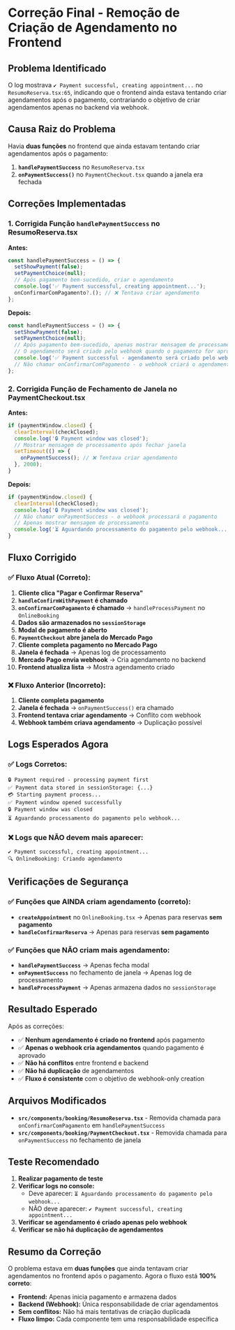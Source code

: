 # Correção Final - Remoção de Criação de Agendamento no Frontend

## Problema Identificado

O log mostrava `✔ Payment successful, creating appointment...` no `ResumoReserva.tsx:65`, indicando que o frontend ainda estava tentando criar agendamentos após o pagamento, contrariando o objetivo de criar agendamentos apenas no backend via webhook.

## Causa Raiz do Problema

Havia **duas funções** no frontend que ainda estavam tentando criar agendamentos após o pagamento:

1. **`handlePaymentSuccess`** no `ResumoReserva.tsx`
2. **`onPaymentSuccess()`** no `PaymentCheckout.tsx` quando a janela era fechada

## Correções Implementadas

### 1. Corrigida Função `handlePaymentSuccess` no ResumoReserva.tsx

**Antes:**
```typescript
const handlePaymentSuccess = () => {
  setShowPayment(false);
  setPaymentChoice(null);
  // Após pagamento bem-sucedido, criar o agendamento
  console.log('✅ Payment successful, creating appointment...');
  onConfirmarComPagamento?.(); // ❌ Tentava criar agendamento
};
```

**Depois:**
```typescript
const handlePaymentSuccess = () => {
  setShowPayment(false);
  setPaymentChoice(null);
  // Após pagamento bem-sucedido, apenas mostrar mensagem de processamento
  // O agendamento será criado pelo webhook quando o pagamento for aprovado
  console.log('✅ Payment successful - agendamento será criado pelo webhook');
  // Não chamar onConfirmarComPagamento - o webhook criará o agendamento
};
```

### 2. Corrigida Função de Fechamento de Janela no PaymentCheckout.tsx

**Antes:**
```typescript
if (paymentWindow.closed) {
  clearInterval(checkClosed);
  console.log('🔒 Payment window was closed');
  // Mostrar mensagem de processamento após fechar janela
  setTimeout(() => {
    onPaymentSuccess(); // ❌ Tentava criar agendamento
  }, 2000);
}
```

**Depois:**
```typescript
if (paymentWindow.closed) {
  clearInterval(checkClosed);
  console.log('🔒 Payment window was closed');
  // Não chamar onPaymentSuccess - o webhook processará o pagamento
  // Apenas mostrar mensagem de processamento
  console.log('⏳ Aguardando processamento do pagamento pelo webhook...');
}
```

## Fluxo Corrigido

### ✅ **Fluxo Atual (Correto):**

1. **Cliente clica "Pagar e Confirmar Reserva"**
2. **`handleConfirmWithPayment` é chamado**
3. **`onConfirmarComPagamento` é chamado** → `handleProcessPayment` no `OnlineBooking`
4. **Dados são armazenados no `sessionStorage`**
5. **Modal de pagamento é aberto**
6. **`PaymentCheckout` abre janela do Mercado Pago**
7. **Cliente completa pagamento no Mercado Pago**
8. **Janela é fechada** → Apenas log de processamento
9. **Mercado Pago envia webhook** → Cria agendamento no backend
10. **Frontend atualiza lista** → Mostra agendamento criado

### ❌ **Fluxo Anterior (Incorreto):**

1. **Cliente completa pagamento**
2. **Janela é fechada** → `onPaymentSuccess()` era chamado
3. **Frontend tentava criar agendamento** → Conflito com webhook
4. **Webhook também criava agendamento** → Duplicação possível

## Logs Esperados Agora

### ✅ **Logs Corretos:**
```
🔒 Payment required - processing payment first
✅ Payment data stored in sessionStorage: {...}
💳 Starting payment process...
✅ Payment window opened successfully
🔒 Payment window was closed
⏳ Aguardando processamento do pagamento pelo webhook...
```

### ❌ **Logs que NÃO devem mais aparecer:**
```
✔ Payment successful, creating appointment...
🔍 OnlineBooking: Criando agendamento
```

## Verificações de Segurança

### ✅ **Funções que AINDA criam agendamento (correto):**
- **`createAppointment`** no `OnlineBooking.tsx` → Apenas para reservas **sem pagamento**
- **`handleConfirmarReserva`** → Apenas para reservas **sem pagamento**

### ✅ **Funções que NÃO criam mais agendamento:**
- **`handlePaymentSuccess`** → Apenas fecha modal
- **`onPaymentSuccess`** no fechamento de janela → Apenas log de processamento
- **`handleProcessPayment`** → Apenas armazena dados no `sessionStorage`

## Resultado Esperado

Após as correções:
- ✅ **Nenhum agendamento é criado no frontend** após pagamento
- ✅ **Apenas o webhook cria agendamentos** quando pagamento é aprovado
- ✅ **Não há conflitos** entre frontend e backend
- ✅ **Não há duplicação** de agendamentos
- ✅ **Fluxo é consistente** com o objetivo de webhook-only creation

## Arquivos Modificados

- **`src/components/booking/ResumoReserva.tsx`** - Removida chamada para `onConfirmarComPagamento` em `handlePaymentSuccess`
- **`src/components/booking/PaymentCheckout.tsx`** - Removida chamada para `onPaymentSuccess` no fechamento de janela

## Teste Recomendado

1. **Realizar pagamento de teste**
2. **Verificar logs no console:**
   - Deve aparecer: `⏳ Aguardando processamento do pagamento pelo webhook...`
   - NÃO deve aparecer: `✔ Payment successful, creating appointment...`
3. **Verificar se agendamento é criado apenas pelo webhook**
4. **Verificar se não há duplicação de agendamentos**

## Resumo da Correção

O problema estava em **duas funções** que ainda tentavam criar agendamentos no frontend após o pagamento. Agora o fluxo está **100% correto**:

- **Frontend:** Apenas inicia pagamento e armazena dados
- **Backend (Webhook):** Única responsabilidade de criar agendamentos
- **Sem conflitos:** Não há mais tentativas de criação duplicada
- **Fluxo limpo:** Cada componente tem uma responsabilidade específica

